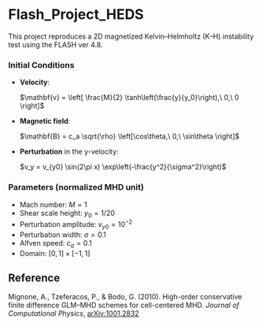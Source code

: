 # Flash_Project_HEDS

This project reproduces a 2D magnetized Kelvin–Helmholtz (K–H) instability test using the FLASH ver 4.8.

### Initial Conditions

- **Velocity**:  
  
  $\mathbf{v} = \left[ \frac{M}{2} \tanh\left(\frac{y}{y_0}\right),\ 0,\ 0 \right]$

- **Magnetic field**:  
 
  $\mathbf{B} = c_a \sqrt{\rho} \left[\cos\theta,\ 0,\ \sin\theta \right]$

- **Perturbation** in the y-velocity:  

  $v_y = v_{y0} \sin(2\pi x) \exp\left(-\frac{y^2}{\sigma^2}\right)$

### Parameters (normalized MHD unit)

- Mach number: $M=1$
- Shear scale height: $y_0 = 1/20$  
- Perturbation amplitude: $v_{y0} = 10^{-2}$  
- Perturbation width: $\sigma = 0.1$
- Alfven speed: $c_a = 0.1$  
- Domain: $[0, 1] \times [-1, 1]$

## Reference

Mignone, A., Tzeferacos, P., & Bodo, G. (2010). High-order conservative finite difference GLM–MHD schemes for cell-centered MHD. *Journal of Computational Physics*, [arXiv:1001.2832](https://arxiv.org/abs/1001.2832)
